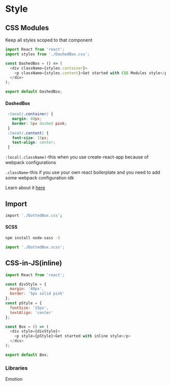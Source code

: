 

# Style

## CSS Modules

Keep all styles scoped to that component

```js
import React from 'react';
import styles from './DashedBox.css';

const DashedBox = () => (
  <div className={styles.container}>
    <p className={styles.content}>Get started with CSS Modules style</p>
  </div>
);

export default DashedBox;
```

#### DashedBox

```css
 :local(.container) {
   margin: 40px;
   border: 5px dashed pink;
 }
 :local(.content) {
   font-size: 15px;
   text-align: center;
 }
```

`:local(.className)`-this when you use create-react-app because of webpack configurations

`.className`-this if you use your own react boilerplate and you need to add some webpack configuration idk

Learn about it [here](https://medium.com/@pioul/modular-css-with-react-61638ae9ea3e#.re1pdcz87)

## Import

```bash
import './DottedBox.css';
```

#### SCSS

```bash
npm install node-sass -S
```

```js
import './DottedBox.scss';
```

## CSS-in-JS(inline)

```js
import React from 'react';

const divStyle = {
  margin: '40px',
  border: '5px solid pink'
};
const pStyle = {
  fontSize: '15px',
  textAlign: 'center'
};

const Box = () => (
  <div style={divStyle}>
    <p style={pStyle}>Get started with inline style</p>
  </div>
);

export default Box;
```

### Libraries

Emotion

